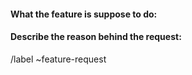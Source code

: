 #### What the feature is suppose to do:


#### Describe the reason behind the request:


/label ~feature-request